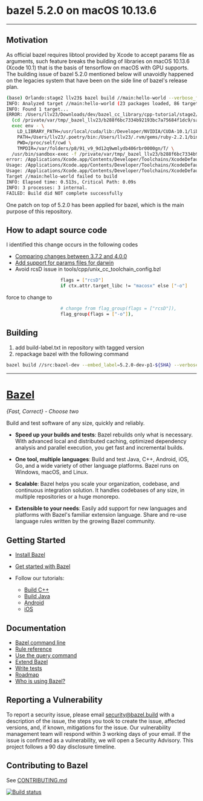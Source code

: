 <!-- markdownlint-disable MD033 -->
<!-- markdownlint-disable MD004 -->
<!-- markdownlint-disable MD029 -->
# bazel 5.2.0 on macOS 10.13.6

--------------------------------------------------------------------------------

## Motivation

As official bazel requires libtool provided by Xcode to accept params file as arguments, such feature breaks the building of libraries on macOS 10.13.6 (Xcode 10.1) that is the basis of tensorflow on macOS with GPU supports.  The building issue of bazel 5.2.0 mentioned below will unavoidly happened on the legacies system that have been on the side line of bazel's release plan.

```bash
(base) Orlando:stage2 llv23$ bazel build //main:hello-world --verbose_failures --sandbox_debug
INFO: Analyzed target //main:hello-world (23 packages loaded, 86 targets configured).
INFO: Found 1 target...
ERROR: /Users/llv23/Downloads/dev/bazel_cc_library/cpp-tutorial/stage2/main/BUILD:3:11: Linking main/libhello-greet.a failed: (Exit 1): sandbox-exec failed: error executing command 
  (cd /private/var/tmp/_bazel_llv23/b288f6bc7334b92193bc7a75684f1dc9/sandbox/darwin-sandbox/14/execroot/__main__ && \
  exec env - \
    LD_LIBRARY_PATH=/usr/local/cuda/lib:/Developer/NVIDIA/CUDA-10.1/lib:/usr/local/cuda/extras/CUPTI/lib:/usr/local/opt/boost-python3/lib:/usr/local/opt/open-mpi/lib:/usr/local/Cellar/libomp/10.0.0/lib:/usr/local/Cellar/rdkit20210304/lib:/Users/llv23/opt/miniconda3/lib:/usr/local/openmm/lib:/usr/local/sox/lib:/Users/llv23/opt/intel/oneapi/mkl/latest/lib:/usr/local/lib \
    PATH=/Users/llv23/.poetry/bin:/Users/llv23/.rvm/gems/ruby-2.2.1/bin:/Users/llv23/.rvm/gems/ruby-2.2.1@global/bin:/Users/llv23/.rvm/rubies/ruby-2.2.1/bin:/Library/Frameworks/Python.framework/Versions/3.7/bin:/Library/Frameworks/Python.framework/Versions/3.6/bin:/Users/llv23/opt/miniconda3/bin:/Users/llv23/opt/miniconda3/condabin:/usr/local/sox/bin:/Users/llv23/.local/bin:/usr/local/cuda/lib:/Developer/NVIDIA/CUDA-10.1/lib:/usr/local/cuda/extras/CUPTI/lib:/usr/local/opt/boost-python3/lib:/usr/local/opt/open-mpi/lib:/usr/local/Cellar/libomp/10.0.0/lib:/usr/local/Cellar/rdkit20210304/lib:/usr/local/Cellar/spark/bin:/Library/TeX/texbin:/usr/local/sbin:/usr/local/cuda/bin:/Developer/NVIDIA/CUDA-10.1/bin:/Applications/Xcode.app/Contents/Developer/Toolchains/XcodeDefault.xctoolchain/usr/bin:/usr/local/opt/openssl/bin:/usr/local/opt/node@6/bin:/usr/local/protobuf/bin:/usr/local/opt/scala/bin:/usr/local/bin/vmware/Library:/Users/llv23/Documents/orlando_innovation/homekits_sol/mongodb/bin:/Library/Frameworks/GDAL.framework/Programs:/Users/llv23/Documents/02_apple_programming/06_classdump:/Applications/VirtualBox.app/Contents:/Users/llv23/Documents/04_linuxc/07_redis/redis-2.6.13/src:/Users/llv23/npm-global/bin:/usr/local/bin:/usr/bin:/bin:/usr/sbin:/sbin:/Library/TeX/texbin:/usr/local/share/dotnet:/opt/X11/bin:/Users/llv23/.rvm/bin \
    PWD=/proc/self/cwd \
    TMPDIR=/var/folders/p8/91_v9_9d12q9wmlydb406rbr0000gn/T/ \
  /usr/bin/sandbox-exec -f /private/var/tmp/_bazel_llv23/b288f6bc7334b92193bc7a75684f1dc9/sandbox/darwin-sandbox/14/sandbox.sb /var/tmp/_bazel_llv23/install/0c7899cb691a00c6ca493ede5765e1af/process-wrapper '--timeout=0' '--kill_delay=15' /usr/bin/libtool @bazel-out/darwin-fastbuild/bin/main/libhello-greet.a-2.params)
error: /Applications/Xcode.app/Contents/Developer/Toolchains/XcodeDefault.xctoolchain/usr/bin/libtool: no output file specified (specify with -o output)
Usage: /Applications/Xcode.app/Contents/Developer/Toolchains/XcodeDefault.xctoolchain/usr/bin/libtool -static [-] file [...] [-filelist listfile[,dirname]] [-arch_only arch] [-sacLT] [-no_warning_for_no_symbols]
Usage: /Applications/Xcode.app/Contents/Developer/Toolchains/XcodeDefault.xctoolchain/usr/bin/libtool -dynamic [-] file [...] [-filelist listfile[,dirname]] [-arch_only arch] [-o output] [-install_name name] [-compatibility_version #] [-current_version #] [-seg1addr 0x#] [-segs_read_only_addr 0x#] [-segs_read_write_addr 0x#] [-seg_addr_table <filename>] [-seg_addr_table_filename <file_system_path>] [-all_load] [-noall_load]
Target //main:hello-world failed to build
INFO: Elapsed time: 0.513s, Critical Path: 0.09s
INFO: 3 processes: 3 internal.
FAILED: Build did NOT complete successfully
```

One patch on top of 5.2.0 has been applied for bazel, which is the main purpose of this repository.

## How to adapt source code

I identified this change occurs in the following codes

* [Comparing changes between 3.7.2 and 4.0.0](https://github.com/bazelbuild/bazel/compare/3.7.2...4.0.0)
* [Add support for params files for darwin](https://github.com/bazelbuild/bazel/commit/d3fc253a49a00c34408bbaf5378376cbcea1c5c9)
* Avoid rcsD issue in tools/cpp/unix_cc_toolchain_config.bzl

```bash
                    flags = ["rcsD"] 
                    if ctx.attr.target_libc != "macosx" else ["-o"]
```

force to change to

```bash
                    # change from flag_group(flags = ["rcsD"]),
                    flag_group(flags = ["-o"]),
```

## Building

1. add build-label.txt in repository with tagged version
2. repackage bazel with the following command

```bash
bazel build //src:bazel-dev --embed_label=5.2.0-dev-p1-${SHA} --verbose_failures
```

--------------------------------------------------------------------------------

# [Bazel](https://bazel.build)

*{Fast, Correct} - Choose two*

Build and test software of any size, quickly and reliably.

* **Speed up your builds and tests**:
  Bazel rebuilds only what is necessary.
  With advanced local and distributed caching, optimized dependency analysis and
  parallel execution, you get fast and incremental builds.

* **One tool, multiple languages**: Build and test Java, C++, Android, iOS, Go,
  and a wide variety of other language platforms. Bazel runs on Windows, macOS,
  and Linux.

* **Scalable**: Bazel helps you scale your organization, codebase, and
  continuous integration solution. It handles codebases of any size, in multiple
  repositories or a huge monorepo.

* **Extensible to your needs**: Easily add support for new languages and
  platforms with Bazel's familiar extension language. Share and re-use language
  rules written by the growing Bazel community.

## Getting Started

  * [Install Bazel](https://docs.bazel.build/install.html)
  * [Get started with Bazel](https://docs.bazel.build/getting-started.html)
  * Follow our tutorials:

    - [Build C++](https://docs.bazel.build/tutorial/cpp.html)
    - [Build Java](https://docs.bazel.build/tutorial/java.html)
    - [Android](https://docs.bazel.build/tutorial/android-app.html)
    - [iOS](https://docs.bazel.build/tutorial/ios-app.html)

## Documentation

  * [Bazel command line](https://docs.bazel.build/user-manual.html)
  * [Rule reference](https://docs.bazel.build/be/overview.html)
  * [Use the query command](https://docs.bazel.build/query.html)
  * [Extend Bazel](https://docs.bazel.build/skylark/concepts.html)
  * [Write tests](https://docs.bazel.build/test-encyclopedia.html)
  * [Roadmap](https://bazel.build/roadmap.html)
  * [Who is using Bazel?](https://github.com/bazelbuild/bazel/wiki/Bazel-Users)

## Reporting a Vulnerability

To report a security issue, please email security@bazel.build with a description
of the issue, the steps you took to create the issue, affected versions, and, if
known, mitigations for the issue. Our vulnerability management team will respond
within 3 working days of your email. If the issue is confirmed as a
vulnerability, we will open a Security Advisory. This project follows a 90 day
disclosure timeline.

## Contributing to Bazel

See [CONTRIBUTING.md](CONTRIBUTING.md)

[![Build status](https://badge.buildkite.com/1fd282f8ad98c3fb10758a821e5313576356709dd7d11e9618.svg?status=master)](https://ci.bazel.build)
